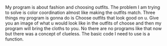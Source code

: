 My program is about fashion and choosing outfits. The problem I am trying to solve is color coordination almost like making the outfits match.
Three things my program is gonna do is Choose outfits that look good on u. Give you an image of what u would look like in the outfits of choose and then my program will bring the cloths to you.
No there are no programs like that now but there was a concept of clueless.
The basic code I need to use is a function. 
